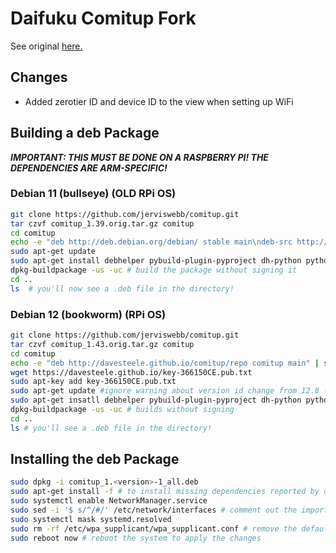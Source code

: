 # Daifuku Comitup Fork

See original [here.](http://github.com/davesteele/comitup)

## Changes

- Added zerotier ID and device ID to the view when setting up WiFi

## Building a deb Package

**_IMPORTANT: THIS MUST BE DONE ON A RASPBERRY PI! THE DEPENDENCIES ARE ARM-SPECIFIC!_**

### Debian 11 (bullseye) (OLD RPi OS)

```bash
git clone https://github.com/jerviswebb/comitup.git
tar czvf comitup_1.39.orig.tar.gz comitup
cd comitup
echo -e "deb http://deb.debian.org/debian/ stable main\ndeb-src http://deb.debian.org/debian/ stable main" | sudo tee -a /etc/apt/sources.list
sudo apt-get update
sudo apt-get install debhelper pybuild-plugin-pyproject dh-python python3-setuptools python3-pytest python3-pytest-runner python3-mock python3-cachetools pandoc python3-flask
dpkg-buildpackage -us -uc # build the package without signing it
cd ..
ls  # you'll now see a .deb file in the directory!
```

### Debian 12 (bookworm) (RPi OS)

```bash
git clone https://github.com/jerviswebb/comitup.git
tar czvf comitup_1.43.orig.tar.gz comitup
cd comitup
echo -e "deb http://davesteele.github.io/comitup/repo comitup main" | sudo tee -a /etc/apt/sources.list
wget https://davesteele.github.io/key-366150CE.pub.txt
sudo apt-key add key-366150CE.pub.txt
sudo apt-get update #ignore warning about version id change from 12.8 -> 12.9
sudo apt-get insatll debhelper pybuild-plugin-pyproject dh-python python3-setuptools python3-pytest python3-pytest-runner python3-mock python3-cachetools pandoc python3-flask python3-networkmanager python3-gi python3-dbus python3-cairo iptables libcairo2
dpkg-buildpackage -us -uc # builds without signing
cd ..
ls # you'll see a .deb file in the directory!
```

## Installing the deb Package

```bash
sudo dpkg -i comitup_1.<version>-1_all.deb
sudo apt-get install -f # to install missing dependencies reported by dpkg
sudo systemctl enable NetworkManager.service
sudo sed -i '$ s/^/#/' /etc/network/interfaces # comment out the import line in /etc/network/interfaces to allow NetworkManager to manage the interfaces
sudo systemctl mask systemd.resolved
sudo rm -rf /etc/wpa_supplicant/wpa_supplicant.conf # remove the default wpa_supplicant configuration so that NetworkManager can manage the WiFi
sudo reboot now # reboot the system to apply the changes
```

